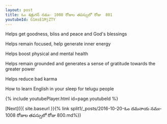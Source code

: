 ```yaml
---
layout: post
title: ఓం శత్రుగన్ నమః- 1008 రోజుల తపస్సులో రోజు  801
youtubeId: G1msE1MjZTY
---
```

 
 
Helps get goodness, bliss and peace and God's blessings
 
Helps remain focused, help generate inner energy 
 
Helps boost physical and mental health 
 
Helps remain grounded and generates a sense of gratitude towards the greater power 
 
Helps reduce bad karma
 
How to learn English in your sleep for telugu people
 
 
 
 


{% include youtubePlayer.html id=page.youtubeId %}
 
[Next]({{ site.baseurl }}{% link split1/_posts/2016-10-20-ఓం దమనాయ నమః- 1008 రోజుల తపస్సులో రోజు  800.md%})
 

